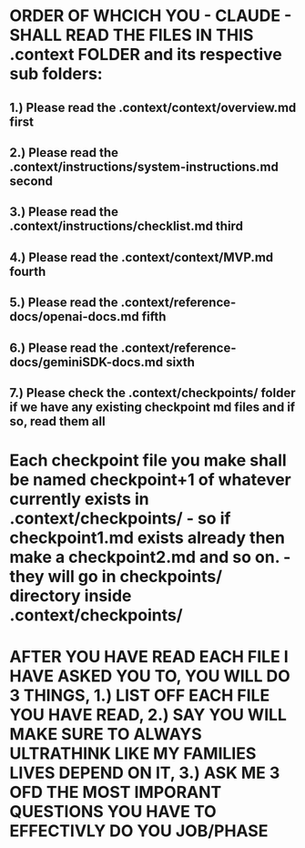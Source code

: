 # ORDER OF WHCICH YOU  - CLAUDE - SHALL READ THE FILES IN THIS .context FOLDER and its respective sub folders:

## 1.) Please read the .context/context/overview.md first
## 2.) Please read the .context/instructions/system-instructions.md second
## 3.) Please read the .context/instructions/checklist.md third
## 4.) Please read the .context/context/MVP.md fourth
## 5.) Please read the .context/reference-docs/openai-docs.md fifth
## 6.) Please read the .context/reference-docs/geminiSDK-docs.md sixth
## 7.) Please check the .context/checkpoints/ folder if we have any existing checkpoint md files and if so, read them all

# Each checkpoint file you make shall be named checkpoint+1 of whatever currently exists in .context/checkpoints/ - so if checkpoint1.md exists already then make a checkpoint2.md and so on. - they will go in checkpoints/ directory inside .context/checkpoints/

# AFTER YOU HAVE READ EACH FILE I HAVE ASKED YOU TO, YOU WILL DO 3 THINGS, 1.) LIST OFF EACH FILE YOU HAVE READ, 2.) SAY YOU WILL MAKE SURE TO ALWAYS ULTRATHINK LIKE MY FAMILIES LIVES DEPEND ON IT, 3.) ASK ME 3 OFD THE MOST IMPORANT QUESTIONS YOU HAVE TO EFFECTIVLY DO YOU JOB/PHASE
